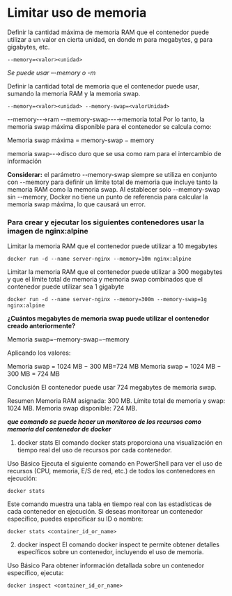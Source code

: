 # Limitar uso de memoria
Definir la cantidad máxima de memoria RAM que el contenedor puede utilizar a un valor en cierta unidad, en donde m para megabytes, g para gigabytes, etc.
```
--memory=<valor><unidad>
```
_Se puede usar –-memory o -m_

Definir la cantidad total de memoria que el contenedor puede usar, sumando la memoria RAM y la memoria swap.
```
--memory=<valor><unidad> --memory-swap=<valorUnidad>
```

--memory--→ram
--memory-swap---→memoria total
Por lo tanto, la memoria swap máxima disponible para el contenedor se calcula como:

Memoria swap máxima = memory-swap − memory

memoria swap--→disco duro que se usa como ram para el intercambio de información


**Considerar:** el parámetro --memory-swap siempre se utiliza en conjunto con --memory para definir un límite total de memoria que incluye tanto la memoria RAM como la memoria swap. Al establecer solo --memory-swap sin --memory, Docker no tiene un punto de referencia para calcular la memoria swap máxima, lo que causará un error.

### Para crear y ejecutar los siguientes contenedores usar la imagen de nginx:alpine

Limitar la memoria RAM que el contenedor puede utilizar a 10 megabytes
```
docker run -d --name server-nginx --memory=10m nginx:alpine
```

Limitar la memoria RAM que el contenedor puede utilizar a 300 megabytes y que el límite total de memoria y memoria swap combinados que el contenedor puede utilizar sea 1 gigabyte
```
docker run -d --name server-nginx --memory=300m --memory-swap=1g nginx:alpine
```
**¿Cuántos megabytes de memoria swap puede utilizar el contenedor creado anteriormente?**

Memoria swap=–memory-swap−–memory

Aplicando los valores:

Memoria swap = 1024 MB − 300 MB=724 MB
Memoria swap = 1024 MB − 300 MB = 724 MB

Conclusión
El contenedor puede usar 724 megabytes de memoria swap.

Resumen
Memoria RAM asignada: 300 MB.
Límite total de memoria y swap: 1024 MB.
Memoria swap disponible: 724 MB.

***que comando se puede hcaer un monitoreo de los recursos como memoria del contenedor de docker***
1. docker stats
El comando docker stats proporciona una visualización en tiempo real del uso de recursos por cada contenedor.

Uso Básico
Ejecuta el siguiente comando en PowerShell para ver el uso de recursos (CPU, memoria, E/S de red, etc.) de todos los contenedores en ejecución:
```
docker stats
```
Este comando muestra una tabla en tiempo real con las estadísticas de cada contenedor en ejecución. Si deseas monitorear un contenedor específico, puedes especificar su ID o nombre:
```
docker stats <container_id_or_name>
```

2. docker inspect
El comando docker inspect te permite obtener detalles específicos sobre un contenedor, incluyendo el uso de memoria.

Uso Básico
Para obtener información detallada sobre un contenedor específico, ejecuta:
```
docker inspect <container_id_or_name>
```
